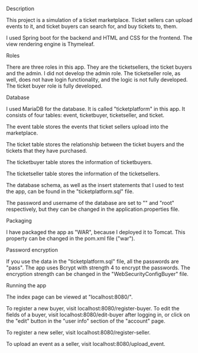 Description

This project is a simulation of a ticket marketplace. Ticket sellers can upload events to it, and ticket buyers can search for, and buy tickets to,  them.

I used Spring boot for the backend and HTML and CSS for the frontend. The view rendering engine is Thymeleaf.


Roles


There are three roles in this app. They are the ticketsellers, the ticket buyers and the admin. I did not develop the admin role. The ticketseller role, as well, does not have login functionality, and the logic is not fully developed. The ticket buyer role is fully developed.


Database


I used MariaDB for the database. It is called "ticketplatform" in this app. It consists of four tables: event, ticketbuyer, ticketseller, and ticket.

The event table stores the events that ticket sellers upload into the marketplace.

The ticket table stores the relationship between the ticket buyers and the tickets that they have purchased.

The ticketbuyer table stores the information of ticketbuyers.

The ticketseller table stores the information of the ticketsellers.

The database schema, as well as the insert statements that I used to test the app, can be found in the "ticketplatform.sql" file.

The password and username of the database are set to "" and "root" respectively, but they can be changed in the application.properties file.


Packaging


I have packaged the app as "WAR", because I deployed it to Tomcat. This property can be changed in the pom.xml file ("<packaging>war</packaging>").


Password encryption

If you use the data in the "ticketplatform.sql" file, all the passwords are "pass". The app uses Bcrypt with strength 4 to encrypt the passwords.
The encryption strength can be changed in the "WebSecurityConfigBuyer" file.


Running the app


The index page can be viewed at "localhost:8080/".  

To register a new buyer, visit localhost:8080/register-buyer. To edit the fields of a buyer, visit localhost:8080/edit-buyer after logging in, or click on
the "edit" button in the "user info" section of the "account" page.

To register a new seller, visit localhost:8080/register-seller.

To upload an event as a seller, visit localhost:8080/upload_event.

